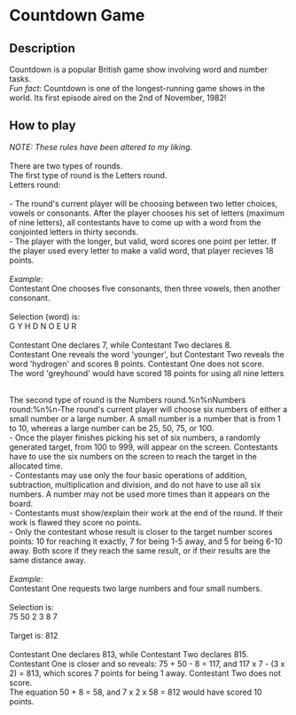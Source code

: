 # Countdown Game

## Description
Countdown is a popular British game show involving word and number tasks.<br>
*Fun fact:* Countdown is one of the longest-running game shows in the world. Its first episode aired on the 2nd of November, 1982!<br>

## How to play
*NOTE: These rules have been altered to my liking.*<br><br>
There are two types of rounds.<br>
The first type of round is the Letters round.<br>
Letters round:<br><br>- The round's current player will be choosing between two letter choices, vowels or consonants. After the player chooses his set of letters (maximum of nine letters), all contestants have to come up with a word from the conjointed letters in thirty seconds.<br>- The player with the longer, but valid, word scores one point per letter. If the player used every letter to make a valid word, that player recieves 18 points.<br><br> *Example*:<br>Contestant One chooses five consonants, then three vowels, then another consonant.<br><br>Selection (word) is:<br>G Y H D N O E U R<br><br>Contestant One declares 7, while Contestant Two declares 8.<br>Contestant One reveals the word 'younger', but Contestant Two reveals the word 'hydrogen' and scores 8 points. Contestant One does not score.<br>The word 'greyhound' would have scored 18 points for using all nine letters<br><br>

The second type of round is the Numbers round.%n%nNumbers round:%n%n-The round's current player will choose six numbers of either a small number or a large number. A small number is a number that is from 1 to 10, whereas a large number can be 25, 50, 75, or 100.<br>- Once the player finishes picking his set of six numbers, a randomly generated target, from 100 to 999, will appear on the screen. Contestants have to use the six numbers on the screen to reach the target in the allocated time.<br>- Contestants may use only the four basic operations of addition, subtraction, multiplication and division, and do not have to use all six numbers. A number may not be used more times than it appears on the board.<br>- Contestants must show/explain their work at the end of the round. If their work is flawed they score no points.<br>- Only the contestant whose result is closer to the target number scores points: 10 for reaching it exactly, 7 for being 1-5 away, and 5 for being 6-10 away. Both score if they reach the same result, or if their results are the same distance away.<br><br>*Example*:<br>Contestant One requests two large numbers and four small numbers.<br><br>Selection is:<br>75 50 2 3 8 7<br><br>Target is: 812<br><br>Contestant One declares 813, while Contestant Two declares 815.<br>Contestant One is closer and so reveals: 75 + 50 - 8 = 117, and 117 x 7 - (3 x 2) = 813, which scores 7 points for being 1 away. Contestant Two does not score.<br>The equation 50 + 8 = 58, and 7 x 2 x 58 = 812 would have scored 10 points. <br><br>
